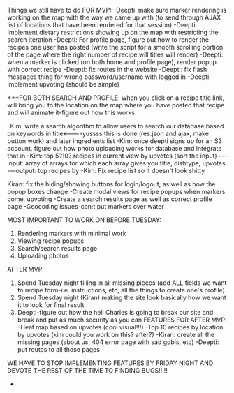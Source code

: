 
Things we still have to do FOR MVP:
-Deepti: make sure marker rendering is working on the map with the way we came up with (to send through AJAX list of locations that have been rendered for that session)
-Deepti: Implement dietary restrictions showing up on the map with restricting the search iteration
-Deepti: For profile page, figure out how to render the recipes one user has posted (write the script for a smooth scrolling portion of the page where the right number of recipe will titles will render)
-Deepti: when a marker is clicked (on both home and profile page), render popup with correct recipe
-Deepti: fix routes in the website
-Deepti: fix flash messages thing for wrong password/username with logged in
-Deepti: implement upvoting (should be simple)


***FOR BOTH SEARCH AND PROFILE: when you click on a recipe title link, will bring you to the location on the map where you have posted that recipe and will animate it-figure out how this works

-Kim: write a search algorithm to allow users to search our database based on keywords in title<----yussss this is done (res.json and ajax, make button work)
and later ingredients list
-Kim: once deepti signs up for an S3 account, figure out how photo uploading works for database and integrate that in
-Kim: top 5?10? recipes in current view by upvotes (sort the input)
---input: array of arrays for which each array gives you title, dishtype, upvotes 
---output: top recipes by 
-Kim: Fix recipe list so it doesn't look shitty



Kiran: fix the hiding/showing buttons for login/logout, as well as how the popup boxes change
-Create modal views for recipe popups when markers come, upvoting
-Create a search results page as well as correct profile page
-Geocoding issues-can;t put markers over water

MOST IMPORTANT TO WORK ON BEFORE TUESDAY:
1.  Rendering markers with minimal work
2.  Viewing recipe popups
2.  Search/search results page
3.  Uploading photos


AFTER MVP:
1.  Spend Tuesday night filling in all missing pieces (add ALL fields we want to recipe form-i.e. instructions, etc, all the things to create one's profile)
2.  Spend Tuesday night (Kiran) making the site look basically how we want it to look for final result
3.  Deepti-figure out how the hell Charles is going to break our site and break and put as much security as you can
FEATURES FOR AFTER MVP:
-Heat map based on upvotes (cool visual!!!)
-Top 10 recipes by location  by upvotes (kim could you work on this? after?)
-Kiran: create all the missing pages (about us, 404 error page with sad gobis, etc)
-Deepti: put routes to all those pages


WE HAVE TO STOP IMPLEMENTING FEATURES BY FRIDAY NIGHT AND DEVOTE THE REST OF THE TIME TO FINDING BUGS!!!!!

-

